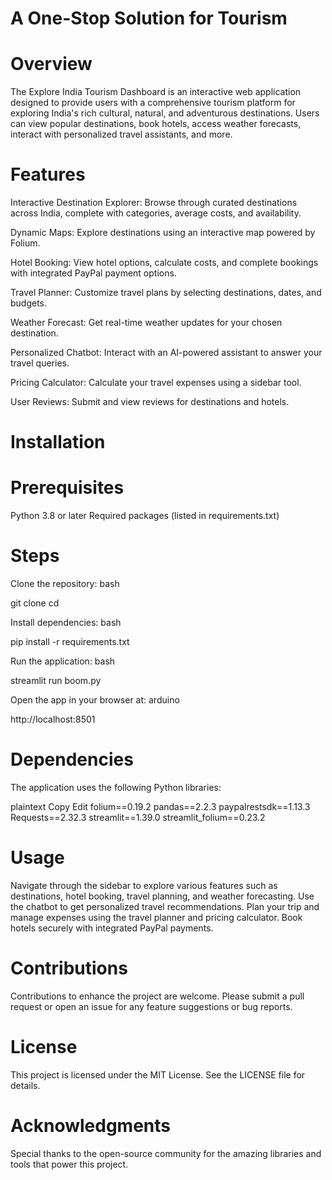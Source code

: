 
# A One-Stop Solution for Tourism
# Overview
The Explore India Tourism Dashboard is an interactive web application designed to provide users with a comprehensive tourism platform for exploring India's rich cultural, natural, and adventurous destinations. Users can view popular destinations, book hotels, access weather forecasts, interact with personalized travel assistants, and more.

# Features
Interactive Destination Explorer: Browse through curated destinations across India, complete with categories, average costs, and availability.

Dynamic Maps: Explore destinations using an interactive map powered by Folium.

Hotel Booking: View hotel options, calculate costs, and complete bookings with integrated PayPal payment options.

Travel Planner: Customize travel plans by selecting destinations, dates, and budgets.

Weather Forecast: Get real-time weather updates for your chosen destination.

Personalized Chatbot: Interact with an AI-powered assistant to answer your travel queries.

Pricing Calculator: Calculate your travel expenses using a sidebar tool.

User Reviews: Submit and view reviews for destinations and hotels.

# Installation
# Prerequisites
Python 3.8 or later
Required packages (listed in requirements.txt)

# Steps
Clone the repository:
bash

git clone <repository-url>
cd <repository-folder>

Install dependencies:
bash

pip install -r requirements.txt

Run the application:
bash

streamlit run boom.py

Open the app in your browser at:
arduino

http://localhost:8501

# Dependencies
The application uses the following Python libraries:

plaintext
Copy
Edit
folium==0.19.2
pandas==2.2.3
paypalrestsdk==1.13.3
Requests==2.32.3
streamlit==1.39.0
streamlit_folium==0.23.2

# Usage
Navigate through the sidebar to explore various features such as destinations, hotel booking, travel planning, and weather forecasting.
Use the chatbot to get personalized travel recommendations.
Plan your trip and manage expenses using the travel planner and pricing calculator.
Book hotels securely with integrated PayPal payments.

# Contributions
Contributions to enhance the project are welcome. Please submit a pull request or open an issue for any feature suggestions or bug reports.

# License
This project is licensed under the MIT License. See the LICENSE file for details.

# Acknowledgments
Special thanks to the open-source community for the amazing libraries and tools that power this project.

